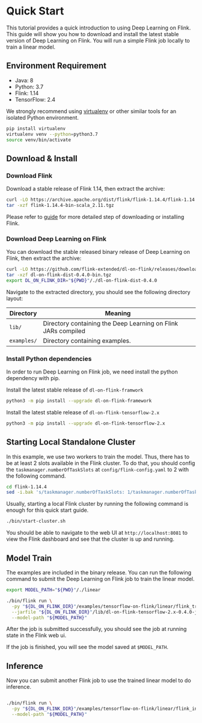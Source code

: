 <!--
  Copyright 2022 Deep Learning on Flink Authors
  
  Licensed under the Apache License, Version 2.0 (the "License");
  you may not use this file except in compliance with the License.
  You may obtain a copy of the License at
  
      http://www.apache.org/licenses/LICENSE-2.0
  
  Unless required by applicable law or agreed to in writing, software
  distributed under the License is distributed on an "AS IS" BASIS,
  WITHOUT WARRANTIES OR CONDITIONS OF ANY KIND, either express or implied.
  See the License for the specific language governing permissions and
  limitations under the License.
  -->

# Quick Start

This tutorial provides a quick introduction to using Deep Learning on Flink. 
This guide will show you how to download and install the latest stable version 
of Deep Learning on Flink. You will run a simple Flink job locally to train
a linear model.

## Environment Requirement

- Java: 8
- Python: 3.7 
- Flink: 1.14
- TensorFlow: 2.4

We strongly recommend using [virtualenv](https://virtualenv.pypa.io/en/latest/index.html)
or other similar tools for an isolated Python environment.

```bash
pip install virtualenv
virtualenv venv --python=python3.7
source venv/bin/activate
```

## Download & Install

### Download Flink
Download a stable release of Flink 1.14, then extract the archive:

```sh
curl -LO https://archive.apache.org/dist/flink/flink-1.14.4/flink-1.14.4-bin-scala_2.11.tgz
tar -xzf flink-1.14.4-bin-scala_2.11.tgz
```

Please refer to [guide](https://nightlies.apache.org/flink/flink-docs-release-1.14//docs/try-flink/local_installation/) 
for more detailed step of downloading or installing Flink.

### Download Deep Learning on Flink
You can download the stable released binary release of Deep Learning on Flink,
then extract the archive:

```sh
curl -LO https://github.com/flink-extended/dl-on-flink/releases/download/0.4.0/dl-on-flink-dist-0.4.0-bin.tgz
tar -xzf dl-on-flink-dist-0.4.0-bin.tgz
export DL_ON_FLINK_DIR="${PWD}"/./dl-on-flink-dist-0.4.0
```

Navigate to the extracted directory, you should see the following directory 
layout:

| Directory | Meaning |
|---|---|
|`lib/` | Directory containing the Deep Learning on Flink JARs compiled |
|`examples/` | Directory containing examples. |

### Install Python dependencies
In order to run Deep Learning on Flink job, we need install the python
dependency with pip.

Install the latest stable release of `dl-on-flink-framwork`
```bash
python3 -m pip install --upgrade dl-on-flink-framework
```

Install the latest stable release of `dl-on-flink-tensorflow-2.x`
```bash
python3 -m pip install --upgrade dl-on-flink-tensorflow-2.x
```

## Starting Local Standalone Cluster

In this example, we use two workers to train the model. Thus, there has to be
at least 2 slots available in the Flink cluster. To do that, you should
config the `taskmanager.numberOfTaskSlots` at `config/flink-config.yaml` to 2
with the following command.

```sh
cd flink-1.14.4
sed -i.bak 's/taskmanager.numberOfTaskSlots: 1/taskmanager.numberOfTaskSlots: 2/' ./conf/flink-conf.yaml
```

Usually, starting a local Flink cluster by running the following command is 
enough for this quick start guide.

```sh
./bin/start-cluster.sh
```

You should be able to navigate to the web UI at 
`http://localhost:8081` to view the Flink dashboard and see that 
the cluster is up and running.

## Model Train

The examples are included in the binary release. You can run the following
command to submit the Deep Learning on Flink job to train the linear model.

```sh
export MODEL_PATH="${PWD}"/./linear

./bin/flink run \
  -py "${DL_ON_FLINK_DIR}"/examples/tensorflow-on-flink/linear/flink_train.py \
  --jarfile "${DL_ON_FLINK_DIR}"/lib/dl-on-flink-tensorflow-2.x-0.4.0-jar-with-dependencies.jar \
  --model-path "${MODEL_PATH}"
```

After the job is submitted successfully, you should see the job at running state
in the Flink web ui.

If the job is finished, you will see the model saved at `$MODEL_PATH`.

## Inference

Now you can submit another Flink job to use the trained linear model to do
inference.

```sh

./bin/flink run \
  -py "${DL_ON_FLINK_DIR}"/examples/tensorflow-on-flink/linear/flink_inference.py \
  --model-path "${MODEL_PATH}"

```